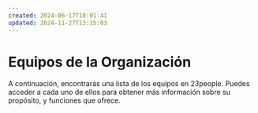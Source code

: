 ```yaml
---
created: 2024-06-17T18:01:41
updated: 2024-11-27T13:15:03
---
```


# Equipos de la Organización

A continuación, encontrarás una lista de los equipos en 23people. Puedes acceder a cada uno de ellos para obtener más información sobre su propósito, y funciones que ofrece.
